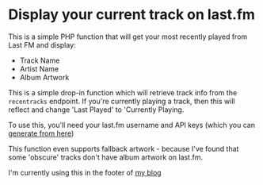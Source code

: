 # Display  your current track on last.fm

This is a simple PHP function that will get your most recently played from Last FM and display:

- Track Name
- Artist Name
- Album Artwork

This is a simple drop-in function which will retrieve track info from the `recentracks` endpoint. If you're currently playing a track, then this will reflect and change 'Last Played' to 'Currently Playing.

To use this, you'll need your last.fm username and API keys (which you can [generate from here](https://www.last.fm/api/account/create "generate from here"))

This function even supports fallback artwork - because I've found that some 'obscure' tracks don't have album artwork on last.fm.

I'm currently using this in the footer of [my blog](https://jonashcroft.co.uk "my blog")